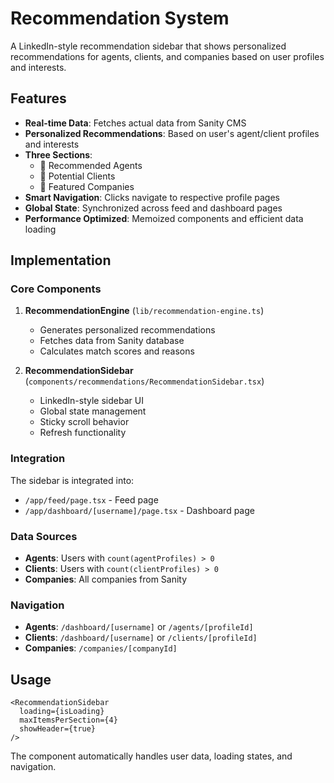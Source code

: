 # Recommendation System

A LinkedIn-style recommendation sidebar that shows personalized recommendations for agents, clients, and companies based on user profiles and interests.

## Features

- **Real-time Data**: Fetches actual data from Sanity CMS
- **Personalized Recommendations**: Based on user's agent/client profiles and interests
- **Three Sections**:
  - 👥 Recommended Agents
  - 🎯 Potential Clients
  - 🏢 Featured Companies
- **Smart Navigation**: Clicks navigate to respective profile pages
- **Global State**: Synchronized across feed and dashboard pages
- **Performance Optimized**: Memoized components and efficient data loading

## Implementation

### Core Components

1. **RecommendationEngine** (`lib/recommendation-engine.ts`)
   - Generates personalized recommendations
   - Fetches data from Sanity database
   - Calculates match scores and reasons

2. **RecommendationSidebar** (`components/recommendations/RecommendationSidebar.tsx`)
   - LinkedIn-style sidebar UI
   - Global state management
   - Sticky scroll behavior
   - Refresh functionality

### Integration

The sidebar is integrated into:

- `/app/feed/page.tsx` - Feed page
- `/app/dashboard/[username]/page.tsx` - Dashboard page

### Data Sources

- **Agents**: Users with `count(agentProfiles) > 0`
- **Clients**: Users with `count(clientProfiles) > 0`
- **Companies**: All companies from Sanity

### Navigation

- **Agents**: `/dashboard/[username]` or `/agents/[profileId]`
- **Clients**: `/dashboard/[username]` or `/clients/[profileId]`
- **Companies**: `/companies/[companyId]`

## Usage

```tsx
<RecommendationSidebar
  loading={isLoading}
  maxItemsPerSection={4}
  showHeader={true}
/>
```

The component automatically handles user data, loading states, and navigation.

